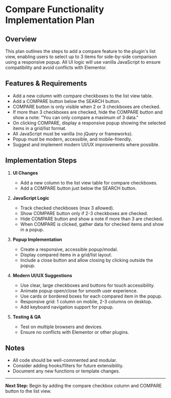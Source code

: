 # Compare Functionality Implementation Plan

## Overview
This plan outlines the steps to add a compare feature to the plugin's list view, enabling users to select up to 3 items for side-by-side comparison using a responsive popup. All UI logic will use vanilla JavaScript to ensure compatibility and avoid conflicts with Elementor.

## Features & Requirements
- Add a new column with compare checkboxes to the list view table.
- Add a COMPARE button below the SEARCH button.
- COMPARE button is only visible when 2 or 3 checkboxes are checked.
- If more than 3 checkboxes are checked, hide the COMPARE button and show a note: "You can only compare a maximum of 3 data."
- On clicking COMPARE, display a responsive popup showing the selected items in a grid/list format.
- All JavaScript must be vanilla (no jQuery or frameworks).
- Popup must be modern, accessible, and mobile-friendly.
- Suggest and implement modern UI/UX improvements where possible.

## Implementation Steps
1. **UI Changes**
   - Add a new column to the list view table for compare checkboxes.
   - Add a COMPARE button just below the SEARCH button.

2. **JavaScript Logic**
   - Track checked checkboxes (max 3 allowed).
   - Show COMPARE button only if 2-3 checkboxes are checked.
   - Hide COMPARE button and show a note if more than 3 are checked.
   - When COMPARE is clicked, gather data for checked items and show in a popup.

3. **Popup Implementation**
   - Create a responsive, accessible popup/modal.
   - Display compared items in a grid/list layout.
   - Include a close button and allow closing by clicking outside the popup.

4. **Modern UI/UX Suggestions**
   - Use clear, large checkboxes and buttons for touch accessibility.
   - Animate popup open/close for smooth user experience.
   - Use cards or bordered boxes for each compared item in the popup.
   - Responsive grid: 1 column on mobile, 2-3 columns on desktop.
   - Add keyboard navigation support for popup.

5. **Testing & QA**
   - Test on multiple browsers and devices.
   - Ensure no conflicts with Elementor or other plugins.

## Notes
- All code should be well-commented and modular.
- Consider adding hooks/filters for future extensibility.
- Document any new functions or template changes.

---

**Next Step:**
Begin by adding the compare checkbox column and COMPARE button to the list view.

